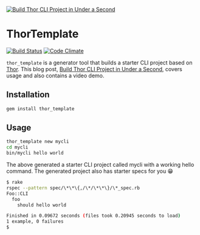 [![Build Thor CLI Project in Under a Second](https://img.youtube.com/vi/GcVhdoneZYk/0.jpg)](https://www.youtube.com/watch?v=GcVhdoneZYk)

# ThorTemplate

[![Build Status](https://travis-ci.org/tongueroo/thor_template.svg?branch=generator)](https://travis-ci.org/tongueroo/thor_template)
[![Code Climate](https://codeclimate.com/github/tongueroo/thor_template.png)](https://codeclimate.com/github/tongueroo/thor_template)

`thor_template` is a generator tool that builds a starter CLI project based on [Thor](). This blog post, [Build Thor CLI Project in Under a Second](https://blog.boltops.com/2017/09/14/build-thor-cli-project-in-under-a-second), covers usage and also contains a video demo.

## Installation

```sh
gem install thor_template
```

## Usage

```sh
thor_template new mycli
cd mycli
bin/mycli hello world
```

The above generated a starter CLI project called mycli with a working hello command.  The generated project also has starter specs for you 😁

```sh
$ rake
rspec --pattern spec/\*\*\{,/\*/\*\*\}/\*_spec.rb
Foo::CLI
  foo
    should hello world

Finished in 0.09672 seconds (files took 0.20945 seconds to load)
1 example, 0 failures
$
```

